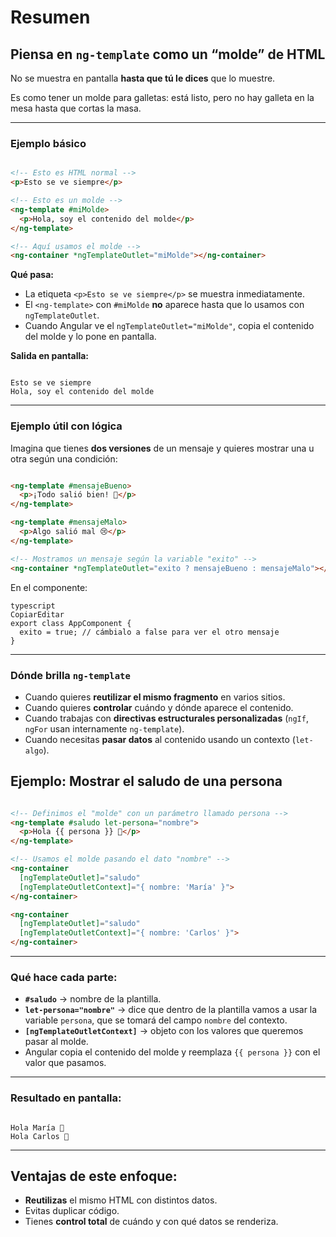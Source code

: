 # Resumen

## Piensa en `ng-template` como un “molde” de HTML

No se muestra en pantalla **hasta que tú le dices** que lo muestre.

Es como tener un molde para galletas: está listo, pero no hay galleta en la mesa hasta que cortas la masa.

---

### Ejemplo básico

```html

<!-- Esto es HTML normal -->
<p>Esto se ve siempre</p>

<!-- Esto es un molde -->
<ng-template #miMolde>
  <p>Hola, soy el contenido del molde</p>
</ng-template>

<!-- Aquí usamos el molde -->
<ng-container *ngTemplateOutlet="miMolde"></ng-container>

```

**Qué pasa:**

- La etiqueta `<p>Esto se ve siempre</p>` se muestra inmediatamente.
- El `<ng-template>` con `#miMolde` **no** aparece hasta que lo usamos con `ngTemplateOutlet`.
- Cuando Angular ve el `ngTemplateOutlet="miMolde"`, copia el contenido del molde y lo pone en pantalla.

**Salida en pantalla:**

```

Esto se ve siempre
Hola, soy el contenido del molde

```

---

### Ejemplo útil con lógica

Imagina que tienes **dos versiones** de un mensaje y quieres mostrar una u otra según una condición:

```html

<ng-template #mensajeBueno>
  <p>¡Todo salió bien! 🎉</p>
</ng-template>

<ng-template #mensajeMalo>
  <p>Algo salió mal 😢</p>
</ng-template>

<!-- Mostramos un mensaje según la variable "exito" -->
<ng-container *ngTemplateOutlet="exito ? mensajeBueno : mensajeMalo"></ng-container>

```

En el componente:

```tsx
typescript
CopiarEditar
export class AppComponent {
  exito = true; // cámbialo a false para ver el otro mensaje
}

```

---

### Dónde brilla `ng-template`

- Cuando quieres **reutilizar el mismo fragmento** en varios sitios.
- Cuando quieres **controlar** cuándo y dónde aparece el contenido.
- Cuando trabajas con **directivas estructurales personalizadas** (`ngIf`, `ngFor` usan internamente `ng-template`).
- Cuando necesitas **pasar datos** al contenido usando un contexto (`let-algo`).

## Ejemplo: Mostrar el saludo de una persona

```html

<!-- Definimos el "molde" con un parámetro llamado persona -->
<ng-template #saludo let-persona="nombre">
  <p>Hola {{ persona }} 👋</p>
</ng-template>

<!-- Usamos el molde pasando el dato "nombre" -->
<ng-container
  [ngTemplateOutlet]="saludo"
  [ngTemplateOutletContext]="{ nombre: 'María' }">
</ng-container>

<ng-container
  [ngTemplateOutlet]="saludo"
  [ngTemplateOutletContext]="{ nombre: 'Carlos' }">
</ng-container>

```

---

### Qué hace cada parte:

- **`#saludo`** → nombre de la plantilla.
- **`let-persona="nombre"`** → dice que dentro de la plantilla vamos a usar la variable `persona`, que se tomará del campo `nombre` del contexto.
- **`[ngTemplateOutletContext]`** → objeto con los valores que queremos pasar al molde.
- Angular copia el contenido del molde y reemplaza `{{ persona }}` con el valor que pasamos.

---

### Resultado en pantalla:

```

Hola María 👋
Hola Carlos 👋

```

---

## Ventajas de este enfoque:

- **Reutilizas** el mismo HTML con distintos datos.
- Evitas duplicar código.
- Tienes **control total** de cuándo y con qué datos se renderiza.